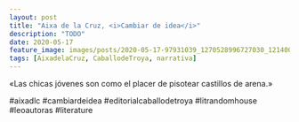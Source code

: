 ```yaml
---
layout: post
title: "Aixa de la Cruz, <i>Cambiar de idea</i>"
description: "TODO"
date: 2020-05-17
feature_image: images/posts/2020-05-17-97931039_1270528996727030_1214002749051194454_n_17858755357932636.jpg
tags: [AixadelaCruz, CaballodeTroya, narrativa]
---
```


«Las chicas jóvenes son como el placer de pisotear castillos de arena.»
<!--more-->

#aixadlc #cambiardeidea #editorialcaballodetroya #litrandomhouse #leoautoras #literature



